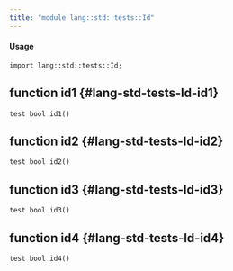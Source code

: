 ```yaml
---
title: "module lang::std::tests::Id"
---
```


#### Usage

`import lang::std::tests::Id;`


## function id1 {#lang-std-tests-Id-id1}

```rascal
test bool id1()

```

## function id2 {#lang-std-tests-Id-id2}

```rascal
test bool id2()

```

## function id3 {#lang-std-tests-Id-id3}

```rascal
test bool id3()

```

## function id4 {#lang-std-tests-Id-id4}

```rascal
test bool id4()

```

